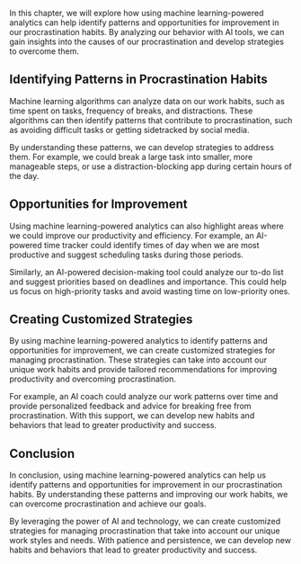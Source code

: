
In this chapter, we will explore how using machine learning-powered analytics can help identify patterns and opportunities for improvement in our procrastination habits. By analyzing our behavior with AI tools, we can gain insights into the causes of our procrastination and develop strategies to overcome them.

Identifying Patterns in Procrastination Habits
----------------------------------------------

Machine learning algorithms can analyze data on our work habits, such as time spent on tasks, frequency of breaks, and distractions. These algorithms can then identify patterns that contribute to procrastination, such as avoiding difficult tasks or getting sidetracked by social media.

By understanding these patterns, we can develop strategies to address them. For example, we could break a large task into smaller, more manageable steps, or use a distraction-blocking app during certain hours of the day.

Opportunities for Improvement
-----------------------------

Using machine learning-powered analytics can also highlight areas where we could improve our productivity and efficiency. For example, an AI-powered time tracker could identify times of day when we are most productive and suggest scheduling tasks during those periods.

Similarly, an AI-powered decision-making tool could analyze our to-do list and suggest priorities based on deadlines and importance. This could help us focus on high-priority tasks and avoid wasting time on low-priority ones.

Creating Customized Strategies
------------------------------

By using machine learning-powered analytics to identify patterns and opportunities for improvement, we can create customized strategies for managing procrastination. These strategies can take into account our unique work habits and provide tailored recommendations for improving productivity and overcoming procrastination.

For example, an AI coach could analyze our work patterns over time and provide personalized feedback and advice for breaking free from procrastination. With this support, we can develop new habits and behaviors that lead to greater productivity and success.

Conclusion
----------

In conclusion, using machine learning-powered analytics can help us identify patterns and opportunities for improvement in our procrastination habits. By understanding these patterns and improving our work habits, we can overcome procrastination and achieve our goals.

By leveraging the power of AI and technology, we can create customized strategies for managing procrastination that take into account our unique work styles and needs. With patience and persistence, we can develop new habits and behaviors that lead to greater productivity and success.
